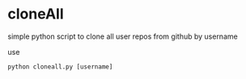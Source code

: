 # cloneAll
simple python script to clone all user repos from github by username

use

` python cloneall.py [username]
`

